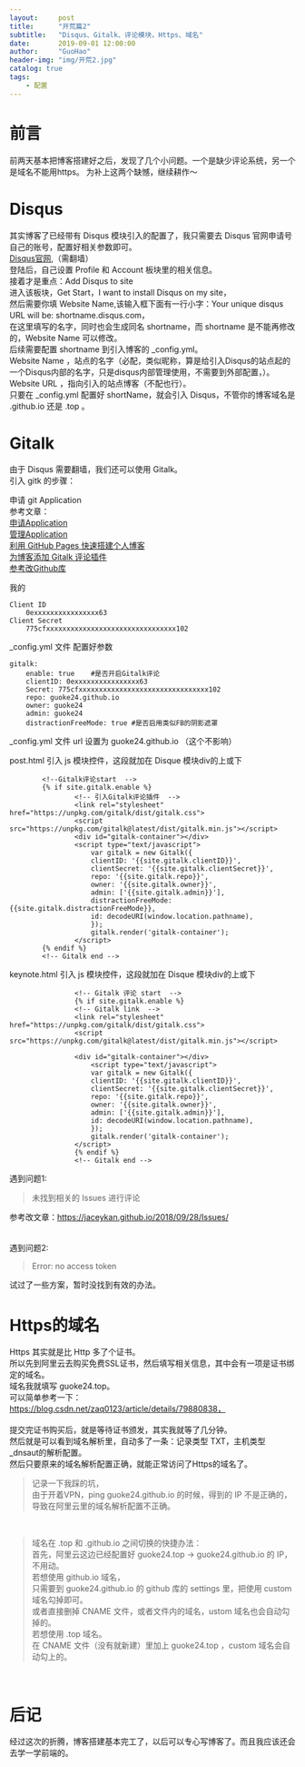 ```yaml
---
layout:     post
title:      "开荒篇2"
subtitle:   "Disqus、Gitalk、评论模块，Https、域名"
date:       2019-09-01 12:00:00
author:     "GuoHao"
header-img: "img/开荒2.jpg"
catalog: true
tags:
    - 配置
---
```


# 前言
前两天基本把博客搭建好之后，发现了几个小问题。一个是缺少评论系统，另一个是域名不能用https。
为补上这两个缺憾，继续耕作～

# Disqus
其实博客了已经带有 Disqus 模块引入的配置了，我只需要去 Disqus 官网申请号自己的账号，配置好相关参数即可。<br>
[Disqus官网](https://disqus.com/),（需翻墙）<br>
登陆后，自己设置 Profile 和 Account 板块里的相关信息。<br>
接着才是重点：Add Disqus to site<br>
进入该板块，Get Start，I want to install Disqus on my site，<br>
然后需要你填 Website Name,该输入框下面有一行小字：Your unique disqus URL will be: shortname.disqus.com，<br>
在这里填写的名字，同时也会生成同名 shortname，而 shortname 是不能再修改的，Website Name 可以修改。<br>
后续需要配置 shortname 到引入博客的 _config.yml。<br>
Website Name ，站点的名字（必配，类似昵称，算是给引入Disqus的站点起的一个Disqus内部的名字，只是disqus内部管理使用，不需要到外部配置，）。<br>
Website URL ，指向引入的站点博客（不配也行）。<br>
只要在 _config.yml 配置好 shortName，就会引入 Disqus，不管你的博客域名是 .github.io 还是 .top 。<br>

# Gitalk
由于 Disqus 需要翻墙，我们还可以使用 Gitalk。<br>
引入 gitk 的步骤：<br>

申请 git Application<br>
参考文章：<br>
[申请Application](https://github.com/settings/apps/new)<br>
[管理Application](https://github.com/settings/applications)<br>
[利用 GitHub Pages 快速搭建个人博客](https://www.jianshu.com/p/e68fba58f75c)<br>
[为博客添加 Gitalk 评论插件](https://qiubaiying.github.io/2017/12/19/%E4%B8%BA%E5%8D%9A%E5%AE%A2%E6%B7%BB%E5%8A%A0-Gitalk-%E8%AF%84%E8%AE%BA%E6%8F%92%E4%BB%B6/)<br>
[参考改Github库](https://github.com/qiubaiying/qiubaiying.github.io)<br>


我的
```
Client ID
    0exxxxxxxxxxxxxxxx63
Client Secret
    775cfxxxxxxxxxxxxxxxxxxxxxxxxxxxxxxxx102
```

_config.yml 文件 配置好参数
```
gitalk:
    enable: true    #是否开启Gitalk评论
    clientID: 0exxxxxxxxxxxxxxxx63
    Secret: 775cfxxxxxxxxxxxxxxxxxxxxxxxxxxxxxxxx102
    repo: guoke24.github.io
    owner: guoke24
    admin: guoke24
    distractionFreeMode: true #是否启用类似FB的阴影遮罩
```

_config.yml 文件 url 设置为 guoke24.github.io （这个不影响）<br>

post.html 引入 js 模块控件，这段就加在 Disque 模块div的上或下

```
		<!--Gitalk评论start  -->
		{% if site.gitalk.enable %}
                <!-- 引入Gitalk评论插件  -->
                <link rel="stylesheet" href="https://unpkg.com/gitalk/dist/gitalk.css">
                <script src="https://unpkg.com/gitalk@latest/dist/gitalk.min.js"></script>
                <div id="gitalk-container"></div>
                <script type="text/javascript">
                    var gitalk = new Gitalk({
                    clientID: '{{site.gitalk.clientID}}',
                    clientSecret: '{{site.gitalk.clientSecret}}',
                    repo: '{{site.gitalk.repo}}',
                    owner: '{{site.gitalk.owner}}',
                    admin: ['{{site.gitalk.admin}}'],
					distractionFreeMode: {{site.gitalk.distractionFreeMode}},
                    id: decodeURI(window.location.pathname),
                    });
                    gitalk.render('gitalk-container');
                </script>
		{% endif %}
		<!-- Gitalk end -->
```

keynote.html 引入 js 模块控件，这段就加在 Disque 模块div的上或下
```
                <!-- Gitalk 评论 start  -->
                {% if site.gitalk.enable %}
                <!-- Gitalk link  -->
                <link rel="stylesheet" href="https://unpkg.com/gitalk/dist/gitalk.css">
                <script src="https://unpkg.com/gitalk@latest/dist/gitalk.min.js"></script>

                <div id="gitalk-container"></div>
                    <script type="text/javascript">
                    var gitalk = new Gitalk({
                    clientID: '{{site.gitalk.clientID}}',
                    clientSecret: '{{site.gitalk.clientSecret}}',
                    repo: '{{site.gitalk.repo}}',
                    owner: '{{site.gitalk.owner}}',
                    admin: ['{{site.gitalk.admin}}'],
                    id: decodeURI(window.location.pathname),
                    });
                    gitalk.render('gitalk-container');
                </script>
                {% endif %}
                <!-- Gitalk end -->
```

遇到问题1:<br>
>未找到相关的 Issues 进行评论

参考改文章：https://jaceykan.github.io/2018/09/28/Issues/
<br>
<br>
<br>
遇到问题2:<br>
>Error: no access token

试过了一些方案，暂时没找到有效的办法。

# Https的域名
Https 其实就是比 Http 多了个证书。<br>
所以先到阿里云去购买免费SSL证书，然后填写相关信息，其中会有一项是证书绑定的域名。<br>
域名我就填写 guoke24.top。<br>
可以简单参考一下：
https://blog.csdn.net/zaq0123/article/details/79880838，<br>
<br>
提交完证书购买后，就是等待证书颁发，其实我就等了几分钟。<br>
然后就是可以看到域名解析里，自动多了一条：记录类型 TXT，主机类型 _dnsaut的解析配置。<br>
然后只要原来的域名解析配置正确，就能正常访问了Https的域名了。
>记录一下我踩的坑，<br>
由于开着VPN，ping guoke24.github.io 的时候，得到的 IP 不是正确的，<br>
导致在阿里云里的域名解析配置不正确。
<br>  

>域名在 .top 和 .github.io 之间切换的快捷办法：<br>
首先，阿里云这边已经配置好 guoke24.top -> guoke24.github.io 的 IP，不用动。<br>
若想使用 github.io 域名，<br>
只需要到 guoke24.github.io 的 github 库的 settings 里，把使用 custom 域名勾掉即可。<br>
或者直接删掉 CNAME 文件，或者文件内的域名，ustom 域名也会自动勾掉的。<br>
若想使用 .top 域名。<br>
在 CNAME 文件（没有就新建）里加上 guoke24.top ，custom 域名会自动勾上的。
<br>

# 后记
经过这次的折腾，博客搭建基本完工了，以后可以专心写博客了。而且我应该还会去学一学前端的。


